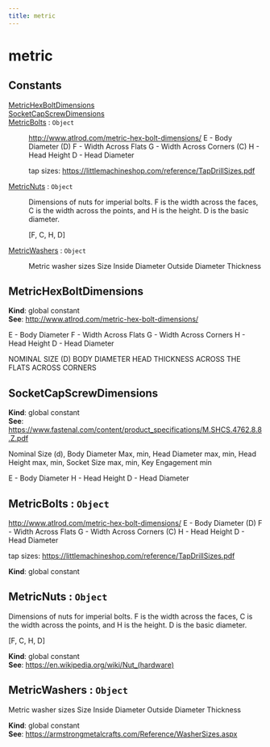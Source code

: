 ```yaml
---
title: metric
---
```


# metric

## Constants

<dl>
<dt><a href="#MetricHexBoltDimensions">MetricHexBoltDimensions</a></dt>
<dd></dd>
<dt><a href="#SocketCapScrewDimensions">SocketCapScrewDimensions</a></dt>
<dd></dd>
<dt><a href="#MetricBolts">MetricBolts</a> : <code>Object</code></dt>
<dd><p><a href="http://www.atlrod.com/metric-hex-bolt-dimensions/">http://www.atlrod.com/metric-hex-bolt-dimensions/</a>
E - Body Diameter (D)
F - Width Across Flats
G - Width Across Corners (C)
H - Head Height
D - Head Diameter</p>
<p>tap sizes: <a href="https://littlemachineshop.com/reference/TapDrillSizes.pdf">https://littlemachineshop.com/reference/TapDrillSizes.pdf</a></p>
</dd>
<dt><a href="#MetricNuts">MetricNuts</a> : <code>Object</code></dt>
<dd><p>Dimensions of nuts for imperial bolts.
F is the width across the faces, C is the width
across the points, and H is the height.  D is the
basic diameter.</p>
<p>[F, C, H, D]</p>
</dd>
<dt><a href="#MetricWashers">MetricWashers</a> : <code>Object</code></dt>
<dd><p>Metric washer sizes
Size    Inside Diameter    Outside Diameter    Thickness</p>
</dd>
</dl>

<a name="MetricHexBoltDimensions"></a>

## MetricHexBoltDimensions
**Kind**: global constant  
**See**: http://www.atlrod.com/metric-hex-bolt-dimensions/

E - Body Diameter
F - Width Across Flats
G - Width Across Corners
H - Head Height
D - Head Diameter

NOMINAL SIZE (D)	BODY DIAMETER		HEAD THICKNESS		ACROSS THE FLATS		ACROSS CORNERS  
<a name="SocketCapScrewDimensions"></a>

## SocketCapScrewDimensions
**Kind**: global constant  
**See**: https://www.fastenal.com/content/product_specifications/M.SHCS.4762.8.8.Z.pdf

Nominal Size (d), Body Diameter Max, min, Head Diameter max, min, Head Height max, min, Socket Size max, min, Key Engagement min

E - Body Diameter
H - Head Height
D - Head Diameter  
<a name="MetricBolts"></a>

## MetricBolts : <code>Object</code>
http://www.atlrod.com/metric-hex-bolt-dimensions/
E - Body Diameter (D)
F - Width Across Flats
G - Width Across Corners (C)
H - Head Height
D - Head Diameter

tap sizes: https://littlemachineshop.com/reference/TapDrillSizes.pdf

**Kind**: global constant  
<a name="MetricNuts"></a>

## MetricNuts : <code>Object</code>
Dimensions of nuts for imperial bolts.
F is the width across the faces, C is the width
across the points, and H is the height.  D is the
basic diameter.

[F, C, H, D]

**Kind**: global constant  
**See**: https://en.wikipedia.org/wiki/Nut_(hardware)  
<a name="MetricWashers"></a>

## MetricWashers : <code>Object</code>
Metric washer sizes
Size	Inside Diameter	Outside Diameter	Thickness

**Kind**: global constant  
**See**: https://armstrongmetalcrafts.com/Reference/WasherSizes.aspx  

